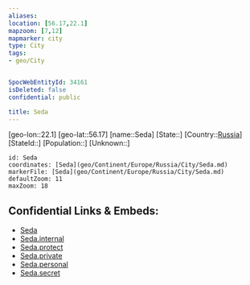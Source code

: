 ```yaml
---
aliases: 
location: [56.17,22.1]
mapzoom: [7,12] 
mapmarker: city 
type: City
tags:
- geo/City


SpocWebEntityId: 34161
isDeleted: false
confidential: public

title: Seda
---
```

[geo-lon::22.1]
[geo-lat::56.17]
[name::Seda]
[State::]
[Country::[Russia](geo/Continent/Europe/Russia.md)]
[StateId::]
[Population::]
[Unknown::]


```leaflet
id: Seda
coordinates: [Seda](geo/Continent/Europe/Russia/City/Seda.md)
markerFile: [Seda](geo/Continent/Europe/Russia/City/Seda.md)
defaultZoom: 11 
maxZoom: 18
```


## Confidential Links & Embeds: 
- [Seda](../../../../../../_public/geo/Continent/Europe/Russia/City/Seda.md) 
- [Seda.internal](../../../../../../_internal/geo/Continent/Europe/Russia/City/Seda.internal.md) 
- [Seda.protect](../../../../../../_protect/geo/Continent/Europe/Russia/City/Seda.protect.md) 
- [Seda.private](../../../../../../_private/geo/Continent/Europe/Russia/City/Seda.private.md) 
- [Seda.personal](../../../../../../_personal/geo/Continent/Europe/Russia/City/Seda.personal.md) 
- [Seda.secret](../../../../../../_secret/geo/Continent/Europe/Russia/City/Seda.secret.md) 
